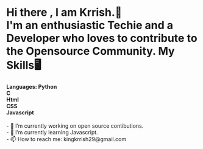 <h1>Hi there , I am Krrish.🙌<br>
  I'm an enthusiastic Techie and a Developer who loves to contribute to the Opensource Community.
<!--   <h3><hr></h3> -->
  My Skills🖥️
  <h4>Languages:
    Python <br>
    C <br>
    Html <br>
    CSS <br>
    Javascript <br>
  </h4>
</h1>
- 🔭 I’m currently working on open source contibutions. <br>
- 🌱 I’m currently learning Javascript.<br>
- 📫 How to reach me: kingkrrish29@gmail.com<br>
